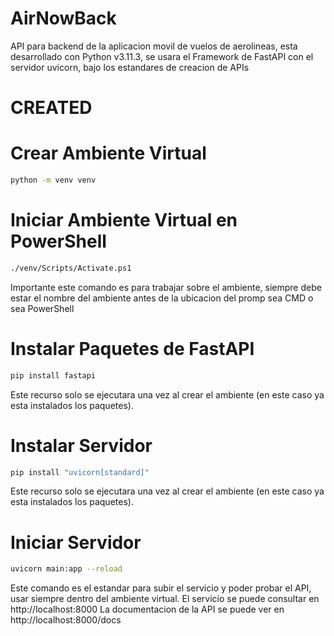 # AirNowBack
API para backend de la aplicacion movil de vuelos de aerolineas, esta desarrollado con Python v3.11.3,
se usara el Framework de FastAPI con el servidor uvicorn, bajo los estandares de creacion de APIs

# CREATED

# Crear Ambiente Virtual
```sh
python -m venv venv
```

# Iniciar Ambiente Virtual en PowerShell
```sh
./venv/Scripts/Activate.ps1
```
Importante este comando es para trabajar sobre el ambiente, 
siempre debe estar el nombre del ambiente antes de la ubicacion 
del promp sea CMD o sea PowerShell

# Instalar Paquetes de FastAPI
```sh
pip install fastapi 
```
Este recurso solo se ejecutara una vez al crear el ambiente
(en este caso ya esta instalados los paquetes).

# Instalar Servidor 
```sh 
pip install "uvicorn[standard]"
```
Este recurso solo se ejecutara una vez al crear el ambiente
(en este caso ya esta instalados los paquetes).

# Iniciar Servidor
```sh 
uvicorn main:app --reload
```
Este comando es el estandar para subir el servicio y poder probar el API,
usar siempre dentro del ambiente virtual. 
El servicio se puede consultar en http://localhost:8000 
La documentacion de la API se puede ver en http://localhost:8000/docs